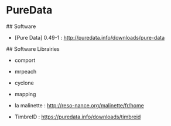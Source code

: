 
# PureData

## Software
- [Pure Data] 0.49-1 : http://puredata.info/downloads/pure-data

## Software Librairies
- comport
- mrpeach
- cyclone 
- mapping

- la malinette : http://reso-nance.org/malinette/fr/home
- TimbreID : https://puredata.info/downloads/timbreid
